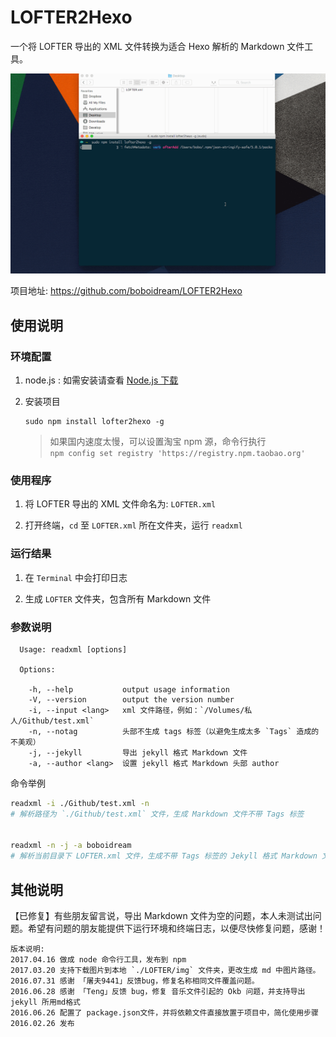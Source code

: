 # LOFTER2Hexo
一个将 LOFTER 导出的 XML 文件转换为适合 Hexo 解析的 Markdown 文件工具。

![效果图](./img/2017-04-16.gif)

项目地址: https://github.com/boboidream/LOFTER2Hexo

## 使用说明

### 环境配置
1. node.js : 如需安装请查看 [Node.js 下载](https://nodejs.org/en/download/)

2. 安装项目

    ```
    sudo npm install lofter2hexo -g
    ```

    > 如果国内速度太慢，可以设置淘宝 npm 源，命令行执行  
    > `npm config set registry 'https://registry.npm.taobao.org'`

### 使用程序

1. 将 LOFTER 导出的 XML 文件命名为: `LOFTER.xml`

2. 打开终端，`cd` 至 `LOFTER.xml` 所在文件夹，运行 `readxml`

### 运行结果

1. 在 `Terminal` 中会打印日志

2. 生成 `LOFTER` 文件夹，包含所有 Markdown 文件

### 参数说明
```
  Usage: readxml [options]

  Options:

    -h, --help           output usage information
    -V, --version        output the version number
    -i, --input <lang>   xml 文件路径，例如：`/Volumes/私人/Github/test.xml`
    -n, --notag          头部不生成 tags 标签（以避免生成太多 `Tags` 造成的不美观）
    -j, --jekyll         导出 jekyll 格式 Markdown 文件
    -a, --author <lang>  设置 jekyll 格式 Markdown 头部 author
```

命令举例
```bash
readxml -i ./Github/test.xml -n 
# 解析路径为 `./Github/test.xml` 文件，生成 Markdown 文件不带 Tags 标签


readxml -n -j -a boboidream 
# 解析当前目录下 LOFTER.xml 文件，生成不带 Tags 标签的 Jekyll 格式 Markdown 文件，头部 author: boboidream
```

## 其他说明
【已修复】有些朋友留言说，导出 Markdown 文件为空的问题，本人未测试出问题。希望有问题的朋友能提供下运行环境和终端日志，以便尽快修复问题，感谢！


```
版本说明:
2017.04.16 做成 node 命令行工具，发布到 npm
2017.03.20 支持下载图片到本地 `./LOFTER/img` 文件夹，更改生成 md 中图片路径。
2016.07.31 感谢 「屠夫9441」反馈bug，修复名称相同文件覆盖问题。
2016.06.28 感谢 「Teng」反馈 bug，修复 音乐文件引起的 Okb 问题，并支持导出 jekyll 所用md格式
2016.06.26 配置了 package.json文件，并将依赖文件直接放置于项目中，简化使用步骤
2016.02.26 发布
```
